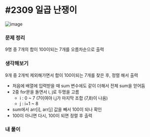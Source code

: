 # #2309 일곱 난쟁이

![image](https://user-images.githubusercontent.com/28949235/116833994-20c53900-abf7-11eb-82ba-3dae604b1512.png)

### 문제 정리

9명 중 7개의 합이 100이되는 7개를 오름차순으로 출력

### 생각해보기

9개 중 2개씩 제외해가면서 합이 100이되는 7개를 찾은 후, 정렬 해서 출력

- 처음에 배열에 입력받을 때 sum 변수에도 같이 더해서 전체 sum을 얻어둠
- 2중 for문을 돌면서 i, j로 두명을 고름
  - i : 0 ~ 7 (7이여야 i,j가 마지막 조합 (7,8)이 나옴)
  - j : i+1 ~ 8 
- sum에서 arr[i], arr[j] 값을 빼서 100이 되나 확인
- 100이 아니면 다시, 100이 되면 정렬 후 출력

### 내 풀이

